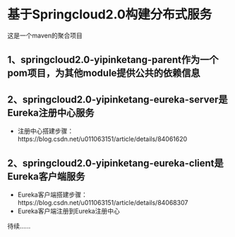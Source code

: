 # 基于Springcloud2.0构建分布式服务
<p>这是一个maven的聚合项目</p>
<h2>1、springcloud2.0-yipinketang-parent作为一个pom项目，为其他module提供公共的依赖信息<h2>
<ul></ul>
<h2>2、springcloud2.0-yipinketang-eureka-server是Eureka注册中心服务</h2>
<ul>
<li>注册中心搭建步骤：https://blog.csdn.net/u011063151/article/details/84061620</li>
</ul>
<h2>2、springcloud2.0-yipinketang-eureka-client是Eureka客户端服务</h2>
<ul>
<li>Eureka客户端搭建步骤：https://blog.csdn.net/u011063151/article/details/84068307</li>
<li>Eureka客户端注册到Eureka注册中心</li>
</ul>

<p>待续......</p>
